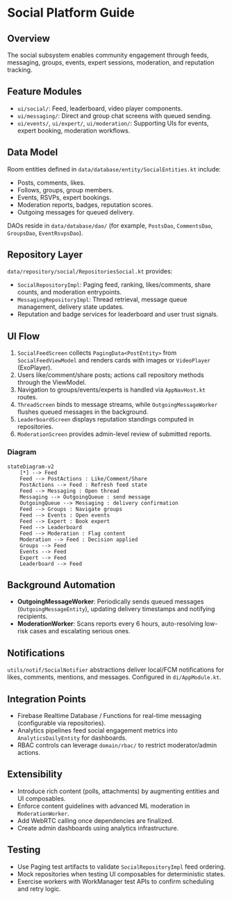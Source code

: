 # Social Platform Guide

## Overview
The social subsystem enables community engagement through feeds, messaging, groups, events, expert sessions, moderation, and reputation tracking.

## Feature Modules
- `ui/social/`: Feed, leaderboard, video player components.
- `ui/messaging/`: Direct and group chat screens with queued sending.
- `ui/events/`, `ui/expert/`, `ui/moderation/`: Supporting UIs for events, expert booking, moderation workflows.

## Data Model
Room entities defined in `data/database/entity/SocialEntities.kt` include:
- Posts, comments, likes.
- Follows, groups, group members.
- Events, RSVPs, expert bookings.
- Moderation reports, badges, reputation scores.
- Outgoing messages for queued delivery.

DAOs reside in `data/database/dao/` (for example, `PostsDao`, `CommentsDao`, `GroupsDao`, `EventRsvpsDao`).

## Repository Layer
`data/repository/social/RepositoriesSocial.kt` provides:
- `SocialRepositoryImpl`: Paging feed, ranking, likes/comments, share counts, and moderation entrypoints.
- `MessagingRepositoryImpl`: Thread retrieval, message queue management, delivery state updates.
- Reputation and badge services for leaderboard and user trust signals.

## UI Flow
1. `SocialFeedScreen` collects `PagingData<PostEntity>` from `SocialFeedViewModel` and renders cards with images or `VideoPlayer` (ExoPlayer).
2. Users like/comment/share posts; actions call repository methods through the ViewModel.
3. Navigation to groups/events/experts is handled via `AppNavHost.kt` routes.
4. `ThreadScreen` binds to message streams, while `OutgoingMessageWorker` flushes queued messages in the background.
5. `LeaderboardScreen` displays reputation standings computed in repositories.
6. `ModerationScreen` provides admin-level review of submitted reports.

### Diagram
```mermaid
stateDiagram-v2
    [*] --> Feed
    Feed --> PostActions : Like/Comment/Share
    PostActions --> Feed : Refresh feed state
    Feed --> Messaging : Open thread
    Messaging --> OutgoingQueue : send message
    OutgoingQueue --> Messaging : delivery confirmation
    Feed --> Groups : Navigate groups
    Feed --> Events : Open events
    Feed --> Expert : Book expert
    Feed --> Leaderboard
    Feed --> Moderation : Flag content
    Moderation --> Feed : Decision applied
    Groups --> Feed
    Events --> Feed
    Expert --> Feed
    Leaderboard --> Feed
```

## Background Automation
- **OutgoingMessageWorker**: Periodically sends queued messages (`OutgoingMessageEntity`), updating delivery timestamps and notifying recipients.
- **ModerationWorker**: Scans reports every 6 hours, auto-resolving low-risk cases and escalating serious ones.

## Notifications
`utils/notif/SocialNotifier` abstractions deliver local/FCM notifications for likes, comments, mentions, and messages. Configured in `di/AppModule.kt`.

## Integration Points
- Firebase Realtime Database / Functions for real-time messaging (configurable via repositories).
- Analytics pipelines feed social engagement metrics into `AnalyticsDailyEntity` for dashboards.
- RBAC controls can leverage `domain/rbac/` to restrict moderator/admin actions.

## Extensibility
- Introduce rich content (polls, attachments) by augmenting entities and UI composables.
- Enforce content guidelines with advanced ML moderation in `ModerationWorker`.
- Add WebRTC calling once dependencies are finalized.
- Create admin dashboards using analytics infrastructure.

## Testing
- Use Paging test artifacts to validate `SocialRepositoryImpl` feed ordering.
- Mock repositories when testing UI composables for deterministic states.
- Exercise workers with WorkManager test APIs to confirm scheduling and retry logic.
